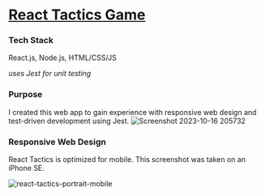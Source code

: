 # [React Tactics Game](https://react-tactics.surge.sh/)
### Tech Stack
React.js, Node.js, HTML/CSS/JS

*uses Jest for unit testing*

### Purpose
I created this web app to gain experience with responsive web design and test-driven development using Jest. 
![Screenshot 2023-10-16 205732](https://github.com/dylanpruitt/react-tactics-game/assets/8081069/dba5f0fb-cd9b-4701-8ca1-4ed6f64acde7)

### Responsive Web Design

React Tactics is optimized for mobile. This screenshot was taken on an iPhone SE.

![react-tactics-portrait-mobile](https://user-images.githubusercontent.com/8081069/210178696-cb48831f-c288-4fec-9958-f1244510cfd4.jpg)

